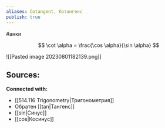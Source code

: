 ```yaml
---
aliases: Cotangent, Котангенс
publish: true
---
```

#анки

$$
\cot \alpha = \frac{\cos \alpha}{\sin \alpha}
$$

![[Pasted image 20230801182139.png]]









**Sources:**
- 


**Connected with:**
- [[514.116 Trigonometry|Тригонометрия]]
- Обратен [[tan|Тангенс]]
- [[sin|Синус]]
- [[cos|Косинус]]


